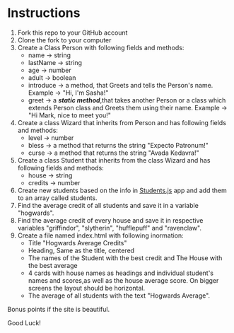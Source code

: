 # Instructions

1. Fork this repo to your GitHub account
2. Clone the fork to your computer
3. Create a Class Person with following fields and methods:
   - name -> string
   - lastName -> string
   - age -> number
   - adult -> boolean
   - introduce -> a method, that Greets and tells the Person's name. Example -> "Hi, I'm Sasha!"
   - greet -> a **_static method_**,that takes another Person or a class which extends Person class and Greets them using their name. Example -> "Hi Mark, nice to meet you!"
4. Create a class Wizard that inherits from Person and has following fields and methods:
   - level -> number
   - bless -> a method that returns the string "Expecto Patronum!"
   - curse -> a method that returns the string "Avada Kedavra!"
5. Create a class Student that inherits from the class Wizard and has following fields and methods:
   - house -> string
   - credits -> number
6. Create new students based on the info in [Students.js](./students.js) app and add them to an array called students.
7. Find the average credit of all students and save it in a variable "hogwards".
8. Find the average credit of every house and save it in respective variables "griffindor", "slytherin", "hufflepuff" and "ravenclaw".
9. Create a file named index.html with following inormation:
   - Title "Hogwards Average Credits"
   - Heading, Same as the title, centered
   - The names of the Student with the best credit and The House with the best average
   - 4 cards with house names as headings and individual student's names and scores,as well as the house average score. On bigger screens the layout should be horizontal.
   - The average of all students with the text "Hogwards Average".

Bonus points if the site is beautiful.

Good Luck!
